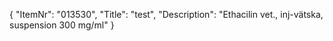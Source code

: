 {
  "ItemNr": "013530",
  "Title": "test",
  "Description": "Ethacilin vet., inj-vätska, suspension 300 mg/ml"
}